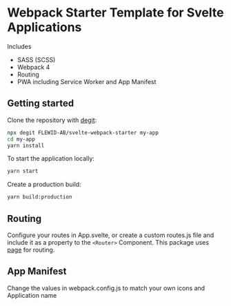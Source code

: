 # Webpack Starter Template for Svelte Applications

Includes

* SASS (SCSS)
* Webpack 4
* Routing
* PWA including Service Worker and App Manifest

## Getting started

Clone the repository with [degit](https://github.com/Rich-Harris/degit):

```bash
npx degit FLEWID-AB/svelte-webpack-starter my-app
cd my-app
yarn install
```

To start the application locally:

```bash
yarn start
```


Create a production build:

```bash
yarn build:production
```

## Routing

Configure your routes in App.svelte, or create a custom routes.js file and include it as a property to the `<Router>` Component.
This package uses [page](https://github.com/visionmedia/page.js) for routing.

## App Manifest

Change the values in webpack.config.js to match your own icons and Application name